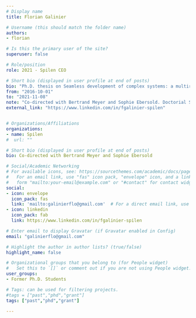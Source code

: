 ```yaml
---
# Display name
title: Florian Galinier

# Username (this should match the folder name)
authors:
- florian

# Is this the primary user of the site?
superuser: false

# Role/position
role: 2021 - Spilen CEO

# Short bio (displayed in user profile at end of posts)
bio: "Ph.D. thesis on Seamless development of complex systems: a multirequirements approach"
from: "2016-10-01"
to: "2021-11-08"
note: "Co-directed with Bertrand Meyer and Sophie Ebersold. Doctorial School Grant"
external_link: "https://www.linkedin.com/in/fgalinier-spilen"


# Organizations/Affiliations
organizations:
- name: Spilen
#  url: ""

# Short bio (displayed in user profile at end of posts)
bio: Co-directed with Bertrand Meyer and Sophie Ebersold

# Social/Academic Networking
# For available icons, see: https://sourcethemes.com/academic/docs/page-builder/#icons
#   For an email link, use "fas" icon pack, "envelope" icon, and a link in the
#   form "mailto:your-email@example.com" or "#contact" for contact widget.
social:
- icon: envelope
  icon_pack: fas
  link: 'mailto:galinierflo@gmail.com'  # For a direct email link, use "mailto:test@example.org".
- icon: linkedin
  icon_pack: fab
  link: https://www.linkedin.com/in/fgalinier-spilen

# Enter email to display Gravatar (if Gravatar enabled in Config)
email: "galinierflo@gmail.com"

# Highlight the author in author lists? (true/false)
highlight_name: false

# Organizational groups that you belong to (for People widget)
#   Set this to `[]` or comment out if you are not using People widget.
user_groups:
- Former Ph.D. Students

# Tags: can be used for filtering projects.
#tags = ["past","phd","grant"]
tags: ["past","phd","grant"]

---
```

